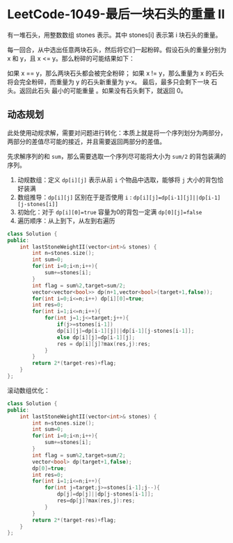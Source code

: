 # LeetCode-1049-最后一块石头的重量 II

有一堆石头，用整数数组 stones 表示。其中 stones[i] 表示第 i 块石头的重量。

每一回合，从中选出任意两块石头，然后将它们一起粉碎。假设石头的重量分别为 x 和 y，且 x <= y。那么粉碎的可能结果如下：

如果 x == y，那么两块石头都会被完全粉碎；
如果 x != y，那么重量为 x 的石头将会完全粉碎，而重量为 y 的石头新重量为 y-x。
最后，最多只会剩下一块 石头。返回此石头 最小的可能重量 。如果没有石头剩下，就返回 0。

## 动态规划

此处使用动规求解，需要对问题进行转化：本质上就是将一个序列划分为两部分，两部分的差值尽可能的接近，并且需要返回两部分的差值。

先求解序列的和 `sum`，那么需要选取一个序列尽可能将大小为 `sum/2` 的背包装满的序列。

1. 动规数组：定义 `dp[i][j]` 表示从前 `i` 个物品中选取，能够将 `j` 大小的背包恰好装满
2. 数组推导：`dp[i][j]` 区别在于是否使用 `i` : `dp[i][j]=dp[i-1][j]||dp[i-1][j-stones[i]]`
3. 初始化：对于 `dp[i][0]=true` 容量为0的背包一定满 `dp[0][j]=false`
4. 遍历顺序：从上到下，从左到右遍历

```C++
class Solution {
public:
    int lastStoneWeightII(vector<int>& stones) {
        int n=stones.size();
        int sum=0;
        for(int i=0;i<n;i++){
            sum+=stones[i];
        }
        int flag = sum%2,target=sum/2;
        vector<vector<bool>> dp(n+1,vector<bool>(target+1,false));
        for(int i=0;i<=n;i++) dp[i][0]=true;
        int res=0;
        for(int i=1;i<=n;i++){
            for(int j=1;j<=target;j++){
                if(j>=stones[i-1])
                dp[i][j]=dp[i-1][j]||dp[i-1][j-stones[i-1]];
                else dp[i][j]=dp[i-1][j];
                res = dp[i][j]?max(res,j):res;
            }
        }
        return 2*(target-res)+flag;
    }
};
```

滚动数组优化：

```C++
class Solution {
public:
    int lastStoneWeightII(vector<int>& stones) {
        int n=stones.size();
        int sum=0;
        for(int i=0;i<n;i++){
            sum+=stones[i];
        }
        int flag = sum%2,target=sum/2;
        vector<bool> dp(target+1,false);
        dp[0]=true;
        int res=0;
        for(int i=1;i<=n;i++){
            for(int j=target;j>=stones[i-1];j--){
                dp[j]=dp[j]||dp[j-stones[i-1]];
                res=dp[j]?max(res,j):res;
            }
        }
        return 2*(target-res)+flag;
    }
};
```

